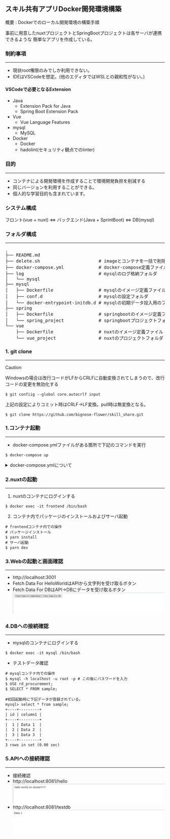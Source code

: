 ## スキル共有アプリDocker開発環境構築
概要 : Dockerでのローカル開発環境の構築手順

事前に用意したnuxtプロジェクトとSpringBootプロジェクトは各サーバが連携できるような
簡単なアプリを作成している。

### 制約事項 
---
- 現状root権限のみでしか利用できない。
- IDEはVSCodeを想定。(他のエディタではWSLとの親和性がない。)

#### VSCodeで必要となるExtension
- Java
    - Extension Pack for Java
    - Spring Boot Extension Pack
- Vue
    - Vue Language Features
- mysql
    - MySQL
- Docker
    - Docker
    - hadolint(セキュリティ観点でのlinter)

### 目的 
---
- コンテナによる開発環境を作成することで環境開発負担を削減する
- 同じバージョンを利用することができる。
- 個人的な学習目的も含まれています。

### システム構成
フロント(vue + nuxt) ⇔ バックエンド(Java + SprintBoot) ⇔ DB(mysql)

### フォルダ構成
--- 
<pre>
.
├── README.md
├── delete.sh                      # imageとコンテナを一括で削除するスクリプト
├── docker-compose.yml             # docker-compose定義ファイル
├── log                            # mysqlのログ格納フォルダ
│   └── mysql
├── mysql
│   ├── Dockerfile                 # mysqlのイメージ定義ファイル
│   ├── conf.d                     # mysqlの設定フォルダ
│   └── docker-entrypoint-initdb.d # mysqlの初期データ投入用のフォルダ
├── spring
│   ├── Dockerfile                 # springbootのイメージ定義ファイル
│   └── spring_project             # springbootプロジェクトフォルダ
└── vue
    ├── Dockerfile                 # nuxtのイメージ定義ファイル
    └── vue_project                # nuxtのプロジェクトフォルダ
</pre>

### 1. git clone
--- 
> [!CAUTION]
> Windowsの場合は改行コードがLFからCRLFに自動変換されてしまうので、改行コードの変更を無効化する
> ``` linux
> $ git confiig --global core.autocrlf input
> ```
> 上記の設定によりコミット時はCRLF→LF変換。pull時は無変換となる。
``` linux
$ git clone https://github.com/bignose-flower/skill_share.git
```

### 1.コンテナ起動
---
- docker-compose.ymlファイルがある箇所で下記のコマンドを実行
```linux
$ docker-compose up
``` 
<details>
<summary>docker-compose.ymlについて</summary>
Docker Composeとは、複数のコンテナを効率的に操作するためのツールです。

Docker Composeを使う場合、「compose.yaml」という名前のファイルに、各コンテナに対する設定をあらかじめ定義しておきます。

その上で専用コマンドを実行することにより、定義した内容に従い複数コンテナを一括で同時に起動させることができるのです。
</details>

### 2.nuxtの起動
---
1. nuxtのコンテナにログインする
``` linux
$ docker exec -it frontend /bin/bash 
```
2. コンテナ内でパッケージのインストールおよびサーバ起動
``` linux
# frontendコンテナ内での操作
# パッケージインストール
$ yarn install
# サーバ起動
$ yarn dev
```
### 3.Webの起動と画面確認
---
- http://localhost:3001
- Fetch Data For HelloWorldはAPIから文字列を受け取るボタン
- Fetch Data For DBはAPI→DBにデータを受け取るボタン
![Alt text](/image/image.png)

### 4.DBへの接続確認
---
- mysqlのコンテナにログインする
``` linux 
$ docker exec -it mysql /bin/bash 
```
- テストデータ確認
``` linux
# mysqlコンテナ内での操作
$ mysql -h localhost -u root -p # この後にパスワードを入力
$ USE rd_procurement;
$ SELECT * FROM sample;

#初回起動時に下記データが登録されている。
mysql> select * from sample;
+----+---------+
| id | column1 |
+----+---------+
|  1 | Data 1  |
|  2 | Data 2  |
|  3 | Data 3  |
+----+---------+
3 rows in set (0.00 sec)
```

### 5.APIへの接続確認
---
- 接続確認
- http://localhost:8081/hello
![Alt text](/image/image-1.png)
- http://localhost:8081/testdb
![Alt text](/image/image-2.png)
